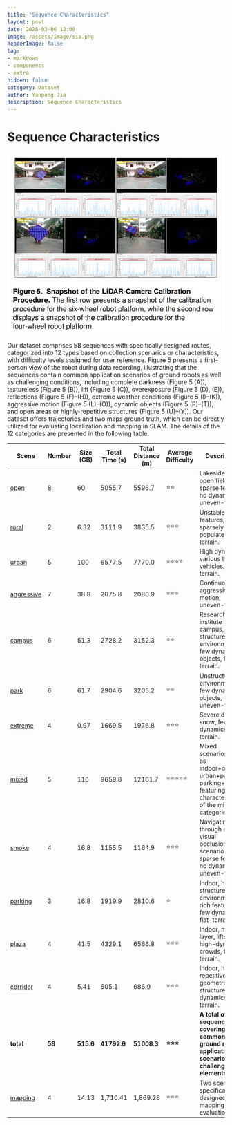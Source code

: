 ```yaml
---
title: "Sequence Characteristics"
layout: post
date: 2025-03-06 12:00
image: /assets/image/sia.png
headerImage: false
tag:
- markdown
- components
- extra
hidden: false
category: Dataset
author: Yanpeng Jia
description: Sequence Characteristics
---
```


# Sequence Characteristics

![figure](../../assets/image/figure5.png)

Our dataset comprises 58 sequences with specifically designed routes, categorized into 12 types based on collection scenarios or characteristics, with difficulty levels assigned for user reference. Figure 5 presents a first-person view of the robot during data recording, illustrating that the sequences contain common application scenarios of ground robots as well as challenging conditions, including complete darkness (Figure 5 (A)), textureless (Figure 5 (B)), lift (Figure 5 (C)), overexposure (Figure 5 (D), (E)), reflections (Figure 5 (F)–(H)), extreme weather conditions (Figure 5 (I)–(K)), aggressive motion (Figure 5 (L)–(O)), dynamic objects (Figure 5 (P)–(T)), and open areas or highly-repetitive structures (Figure 5 (U)–(Y)). Our dataset offers trajectories and two maps ground truth, which can be directly utilized for evaluating localization and mapping in SLAM. The details of the 12 categories are presented in the following table.

| Scene      | Number | Size (GB) | Total Time (s) | Total Distance (m) | Average Difficulty       | Description |
|------------|--------|-----------|----------------|---------------------|--------------------------|-------------|
| [open](https://yaepiii.github.io/M2UD//open/)       | 8      | 60        | 5055.7         | 5596.7              | ⭐⭐                   | Lakeside and open field, sparse features, no dynamics, uneven-terrain. |
| [rural](https://yaepiii.github.io/M2UD//rural/)      | 2      | 6.32      | 3111.9         | 3835.5              | ⭐⭐⭐                   | Unstable features, sparsely populated, flat-terrain. |
| [urban](https://yaepiii.github.io/M2UD//urban/)      | 5      | 100       | 6577.5         | 7770.0              | ⭐⭐⭐⭐                   | High dynamics, various types of vehicles, flat-terrain. |
| [aggressive](https://yaepiii.github.io/M2UD//aggressive/) | 7      | 38.8      | 2075.8         | 2080.9              | ⭐⭐⭐                   | Continuous aggressive motion, uneven-terrain. |
| [campus](https://yaepiii.github.io/M2UD//campus/)     | 6      | 51.3      | 2728.2         | 3152.3              | ⭐⭐                   | Research institute campus, structured environment, few dynamic objects, flat-terrain. |
| [park](https://yaepiii.github.io/M2UD//prak/)       | 6      | 61.7      | 2904.6         | 3205.2              | ⭐⭐                   | Unstructured environment, few dynamic objects, uneven-terrain. |
| [extreme](https://yaepiii.github.io/M2UD//extreme/)    | 4      | 0.97      | 1669.5         | 1976.8              | ⭐⭐⭐                   | Severe dust, snow, few dynamics, flat-terrain. |
| [mixed](https://yaepiii.github.io/M2UD//mixed/)      | 5      | 116       | 9659.8         | 12161.7             | ⭐⭐⭐⭐⭐                   | Mixed scenarios such as indoor+outdoor, urban+park, parking+plaza, featuring characteristics of the mixed categories. |
| [smoke](https://yaepiii.github.io/M2UD//smoke/)      | 4      | 16.8      | 1155.5         | 1164.9              | ⭐⭐⭐                   | Navigating through smoke, visual occlusion, open scenario with sparse features, no dynamics, uneven-terrain. |
| [parking](https://yaepiii.github.io/M2UD//parking/)    | 3      | 16.8      | 1919.9         | 2810.6              | ⭐                  | Indoor, highly structured environment, rich features, few dynamics, flat-terrain. |
| [plaza](https://yaepiii.github.io/M2UD//plaza/)      | 4      | 41.5      | 4329.1         | 6566.8              | ⭐⭐⭐                   | Indoor, multi-layer, lifts, high-dynamic crowds, flat-terrain. |
| [corridor](https://yaepiii.github.io/M2UD//corridor/)   | 4      | 5.41      | 605.1          | 686.9               | ⭐⭐⭐                   | Indoor, highly repetitive geometric structures, no dynamics, flat-terrain. |
| **total**  | **58** | **515.6** | **41792.6**    | **51008.3**         | **⭐⭐⭐**               | **A total of 58 sequences covering common ground robot application scenarios and challenging elements.** |
| [mapping](https://yaepiii.github.io/M2UD//mapping/)   | 4      | 14.13      | 1,710.41          | 1,869.28               | ⭐⭐⭐                   | Two scenes specifically designed for mapping evaluation. |

